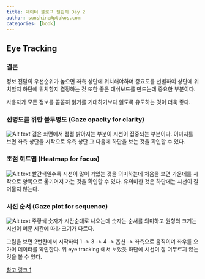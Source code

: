 ```yaml
---
title: 데이터 블로그 챌린지 Day 2
author: sunshine@ptokos.com
categories: [book]
---
```


## Eye Tracking

### 결론
정보 전달의 우선순위가 높으면 좌측 상단에 위치해야하며 중요도를 선별하여 상단에 위치할지 하단에 위치할지 결정하는 것 또한 좋은 대쉬보드를 만드는데 중요한 부분이다.

사용자가 모든 정보를 꼼꼼히 읽기를 기대하기보다 읽도록 유도하는 것이 더욱 좋다.

### 선명도를 위한 불투명도 (Gaze opacity for clarity)
![Alt text](https://www.tableau.com/sites/default/files/gaze-opacity.gif)
검은 화면에서 점점 밝아지는 부분이 시선이 집중되는 부분이다. 
이미지를 보면 좌측 상단을 시작으로 우측 상단 그 다음에 하단을 보는 것을 확인할 수 있다.

### 초점 히트맵 (Heatmap for focus)
![Alt text](https://www.tableau.com/sites/default/files/heat-map.gif)
빨간색일수록 시선이 많이 가있는 것을 의미하는데 처음을 보면 가운데를 시작으로 양쪽으로 옮기어져 가는 것을 확인할 수 있다.
유의미한 것은 하단에는 시선이 잘 머물지 않는다.

### 시선 순서 (Gaze plot for sequence)
![Alt text](https://www.tableau.com/sites/default/files/gazeplotnew.gif)
주황색 숫자가 시간순대로 나오는데 숫자는 순서를 의미하고 원형의 크기는 시선이 머문 시간에 따라 크기가 다르다.

그림을 보면 2번칸에서 시작하여 1 -> 3 -> 4 -> 옵션 -> 좌측으로 움직이며 좌우를 오가며 데이터를 확인한다.
위 eye tracking 에서 보았듯 하단에 시선이 잘 머무르지 않는 것을 볼 수 있다.

[참고 링크 1](https://www.tableau.com/resource/eye-tracking-study)
